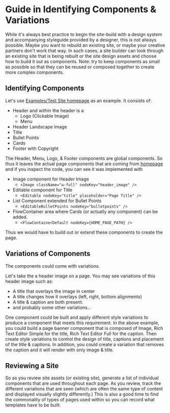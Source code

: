 # Guide in Identifying Components & Variations

While it's always best practice to begin the site-build with a design system
and accompanying styleguide provided by a designer, this is not always possible.
Maybe you want to rebuild an existing site, or maybe your creative partners
don't work that way. In such cases, a site builder can look through an existing
site that is being rebuilt or the site design assets and choose how to build it
out as components. Note: try to keep components as small as
possible so that they can be reused or composed together to create more complex
components.

## Identifying Components

Let's use
[Examples/Test Site homepage](https://johnsonandjohnson.github.io/Bodiless-JS/#/About/GettingStarted?id=launch-the-test-site)
as an example. It consists of:

* Header and within the header is a 
  * Logo (Clickable Image)
  * Menu
* Header Landscape Image
* Title
* Bullet Points
* Cards
* Footer with Copyright

The Header, Menu, Logo, & Footer components are global components.
So thus it leaves the actual page components that are coming from
[homepage](https://github.com/johnsonandjohnson/Bodiless-JS/blob/master/examples/test-site/src/data/pages/index.tsx)
and if you inspect the code, you can see it was implemented with

* Image component for Header Image
  * `<Image className="w-full" nodeKey="header_image" />`
* Editable component for Title
  * `<Editable nodeKey="title" placeholder="Page Title" />`
* List Component extended for Bullet Points
  * `<EditableBulletPoints nodeKey="bulletpoints" />`
* FlowContainer area where Cards (or actually any component) can be added.
  * `<FlowContainerDefault nodeKey={HOME_PAGE_PATH} />`

Thus we would have to build out or extend these components to create the page.

## Variations of Components

The components could come with variations.

Let's take the a header image on a page. You may see variations of this header
image such as:

* A title that overlays the image in center
* A title changes how it overlays (left, right, bottom alignments)
* A title & caption are both present.
* and probably some other variations...

One component could be built and apply different style variations to produce a
component that meets this requirement. In the above example, you could build a
page banner component that is composed of Image, Rich Text Editor Simple for the
title, Rich Text Editor Full for the caption. Then create style variations to
control the design of title, captions and placement of the title & captions. In
addition, you could create a variation that removes the caption and it will
render with only image & title.  

## Reviewing a Site

So as you review site assets (or existing site), generate a list of individual
components that are used throughout each page. As you review, track the
different variations that are seen (which are often the same type of content and
displayed visually slightly differently.) This is also a good time to find the
commonality of types of pages used within so you can record what templates have
to be built.
